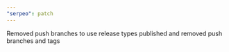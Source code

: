 ```yaml
---
"serpeo": patch
---
```


Removed push branches to use release types published and removed push branches and tags
